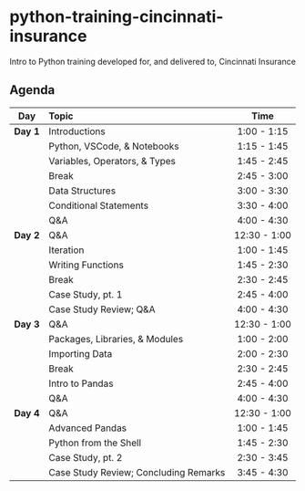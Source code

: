 # python-training-cincinnati-insurance
Intro to Python training developed for, and delivered to, Cincinnati Insurance

## Agenda
| Day       | Topic                                                                          |     Time      |
| :--------:| :----------------------------------------------------------------------------- | :-----------: |
| __Day 1__ | Introductions                                                                  |  1:00 - 1:15  |
|           | Python, VSCode, & Notebooks                                                    |  1:15 - 1:45  |
|           | Variables, Operators, & Types                                                  |  1:45 - 2:45  |
|           | Break                                                                          |  2:45 - 3:00  |
|           | Data Structures                                                                |  3:00 - 3:30  |
|           | Conditional Statements                                                         |  3:30 - 4:00  |
|           | Q\&A                                                                           |  4:00 - 4:30  |
| __Day 2__ | Q\&A                                                                           | 12:30 - 1:00  |
|           | Iteration                                                                      |  1:00 - 1:45  |
|           | Writing Functions                                                              |  1:45 - 2:30  |
|           | Break                                                                          |  2:30 - 2:45  |
|           | Case Study, pt. 1                                                              |  2:45 - 4:00  |
|           | Case Study Review; Q&A                                                         |  4:00 - 4:30  |
| __Day 3__ | Q\&A                                                                           | 12:30 - 1:00  |
|           | Packages, Libraries, & Modules                                                 |  1:00 - 2:00  |
|           | Importing Data                                                                 |  2:00 - 2:30  |
|           | Break                                                                          |  2:30 - 2:45  |
|           | Intro to Pandas                                                                |  2:45 - 4:00  |
|           | Q\&A                                                                           |  4:00 - 4:30  |
| __Day 4__ | Q\&A                                                                           | 12:30 - 1:00  |
|           | Advanced Pandas                                                                |  1:00 - 1:45  |
|           | Python from the Shell                                                          |  1:45 - 2:30  |
|           | Case Study, pt. 2                                                              |  2:30 - 3:45  |
|           | Case Study Review; Concluding Remarks                                          |  3:45 - 4:30  |
